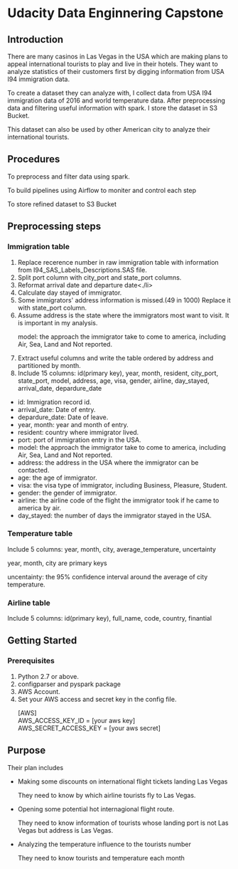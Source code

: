 <h1>Udacity Data Enginnering Capstone</h1>

<h2>Introduction</h2>
<p>There are many casinos in Las Vegas in the USA which are making plans to appeal international tourists to play and live in their hotels. They want to analyze statistics of their customers first by digging information from USA I94 immigration data.</p>

<p>To create a dataset they can analyze with, I collect data from USA I94 immigration data of 2016 and world temperature data. After preprocessing data and filtering useful information with spark. I store the dataset in S3 Bucket.</p>

<p>This dataset can also be used by other American city to analyze their international tourists.</p>

  
<h2>Procedures</h2>
  <p>To preprocess and filter data using spark.</p>
  <p>To build pipelines using Airflow to moniter and control each step</p>
  <p>To store refined dataset to S3 Bucket</p>
  
<h2>Preprocessing steps</h2>
  <h3>Immigration table</h3>
    <ol>
      <li>Replace recerence number in raw immigration table with information from I94_SAS_Labels_Descriptions.SAS file.</li>
      <li>Split port column with city_port and state_port columns.</li> 
      <li>Reformat arrival date and departure date<./li>
      <li>Calculate day stayed of immigrator.</li>
      <li>Some immigrators' address information is missed.(49 in 1000) Replace it with state_port column.</li> 
      <li>Assume address is the state where the immigrators most want to visit. It is important in my analysis.</li>
      <p>model: the approach the immigrator take to come to america, including Air, Sea, Land and Not reported.</p>
      <li>Extract useful columns and write the table ordered by address and partitioned by month.</li>
      <li>Include 15 columns: id(primary key), year, month, resident, city_port, state_port, model, address, age, visa, gender, airline, day_stayed, arrival_date, depardure_date</li>
    </ol>
    <ul>
      <li>id: Immigration record id.</li>
      <li>arrival_date: Date of entry.</li> 
      <li>depardure_date: Date of leave.</li>
      <li>year, month: year and month of entry.</li>
      <li>resident: country where immigrator lived.</li> 
      <li>port: port of immigration entry in the USA.</li>
      <li>model: the approach the immigrator take to come to america, including Air, Sea, Land and Not reported.</li>
      <li>address: the address in the USA where the immigrator can be contacted.</li>
      <li>age: the age of immigrator.</li>
      <li>visa: the visa type of immigrator, including Business, Pleasure, Student.</li>
      <li>gender: the gender of immigrator.</li>
      <li>airline: the airline code of the flight the immigrator took if he came to america by air.</li>
      <li>day_stayed: the number of days the immigrator stayed in the USA.</li>
    </ul>
    
  
  
    
  <h3>Temperature table</h3>
    <p>Include 5 columns: year, month, city, average_temperature,	uncertainty</p>	
    <p>year, month, city are primary keys</p>
    <p>uncentainty: the 95% confidence interval around the average of city temperature.</p>
    
  <h3>Airline table</h3>
    <p>Include 5 columns: id(primary key), full_name, code, country, finantial</p>


  
  
<h2>Getting Started</h2>


<h3>Prerequisites</h3>
<ol>
    <li>Python 2.7 or above.</li>
    <li>configparser and pyspark package</li>
    <li>AWS Account.</li>
    <li>Set your AWS access and secret key in the config file.</li>
    <p>[AWS]<br/>
    AWS_ACCESS_KEY_ID = [your aws key]<br/>
    AWS_SECRET_ACCESS_KEY = [your aws secret]</p>
</ol>

<h2>Purpose</h2>

<p>Their plan includes</p>
  <ul>
    <li>Making some discounts on international flight tickets landing Las Vegas</li>
      <p>They need to know by which airline tourists fly to Las Vegas.</p>
    <li>Opening some potential hot internagional flight route.</li>
      <p>They need to know information of tourists whose landing port is not Las Vegas but address is Las Vegas.</p>
    <li>Analyzing the temperature influence to the tourists number</li>
      <p>They need to know tourists and temperature each month</p>
  </ul>
